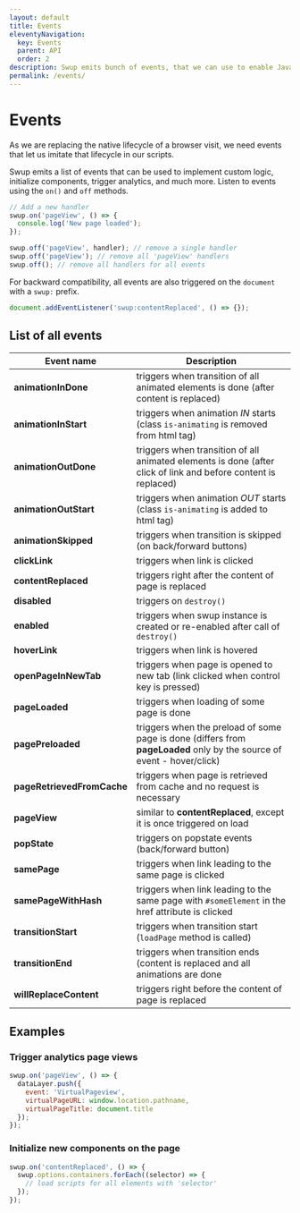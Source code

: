 ```yaml
---
layout: default
title: Events
eleventyNavigation:
  key: Events
  parent: API
  order: 2
description: Swup emits bunch of events, that we can use to enable JavaScript, trigger analytics, and much more
permalink: /events/
---
```


# Events

As we are replacing the native lifecycle of a browser visit,
we need events that let us imitate that lifecycle in our scripts.

Swup emits a list of events that can be used to implement custom logic, initialize components, trigger analytics, and much more. Listen to events using the `on()` and `off` methods.

```javascript
// Add a new handler
swup.on('pageView', () => {
  console.log('New page loaded');
});

swup.off('pageView', handler); // remove a single handler
swup.off('pageView'); // remove all 'pageView' handlers
swup.off(); // remove all handlers for all events
```

For backward compatibility, all events are also triggered on the `document` with a `swup:` prefix.

```javascript
document.addEventListener('swup:contentReplaced', () => {});
```

## List of all events

| Event name                 | Description                                                                                                            |
| -------------------------- | ---------------------------------------------------------------------------------------------------------------------- |
| **animationInDone**        | triggers when transition of all animated elements is done (after content is replaced)                                  |
| **animationInStart**       | triggers when animation _IN_ starts (class `is-animating` is removed from html tag)                                    |
| **animationOutDone**       | triggers when transition of all animated elements is done (after click of link and before content is replaced)         |
| **animationOutStart**      | triggers when animation _OUT_ starts (class `is-animating` is added to html tag)                                       |
| **animationSkipped**       | triggers when transition is skipped (on back/forward buttons)                                                          |
| **clickLink**              | triggers when link is clicked                                                                                          |
| **contentReplaced**        | triggers right after the content of page is replaced                                                                   |
| **disabled**               | triggers on `destroy()`                                                                                                |
| **enabled**                | triggers when swup instance is created or re-enabled after call of `destroy()`                                         |
| **hoverLink**              | triggers when link is hovered                                                                                          |
| **openPageInNewTab**       | triggers when page is opened to new tab (link clicked when control key is pressed)                                     |
| **pageLoaded**             | triggers when loading of some page is done                                                                             |
| **pagePreloaded**          | triggers when the preload of some page is done (differs from **pageLoaded** only by the source of event - hover/click) |
| **pageRetrievedFromCache** | triggers when page is retrieved from cache and no request is necessary                                                 |
| **pageView**               | similar to **contentReplaced**, except it is once triggered on load                                                    |
| **popState**               | triggers on popstate events (back/forward button)                                                                      |
| **samePage**               | triggers when link leading to the same page is clicked                                                                 |
| **samePageWithHash**       | triggers when link leading to the same page with `#someElement` in the href attribute is clicked                       |
| **transitionStart**        | triggers when transition start (`loadPage` method is called)                                                           |
| **transitionEnd**          | triggers when transition ends (content is replaced and all animations are done                                         |
| **willReplaceContent**     | triggers right before the content of page is replaced                                                                  |

## Examples

### Trigger analytics page views

```javascript
swup.on('pageView', () => {
  dataLayer.push({
    event: 'VirtualPageview',
    virtualPageURL: window.location.pathname,
    virtualPageTitle: document.title
  });
});
```

### Initialize new components on the page

```javascript
swup.on('contentReplaced', () => {
  swup.options.containers.forEach((selector) => {
    // load scripts for all elements with 'selector'
  });
});
```
